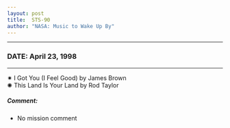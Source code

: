 ```yaml
---
layout: post
title:  STS-90
author: "NASA: Music to Wake Up By"
---
```


----
### DATE: April 23, 1998
----
✷ I Got You (I Feel Good) by James Brown  &nbsp;<br />✺ This Land Is Your Land by Rod Taylor

##### Comment:
* No mission comment
